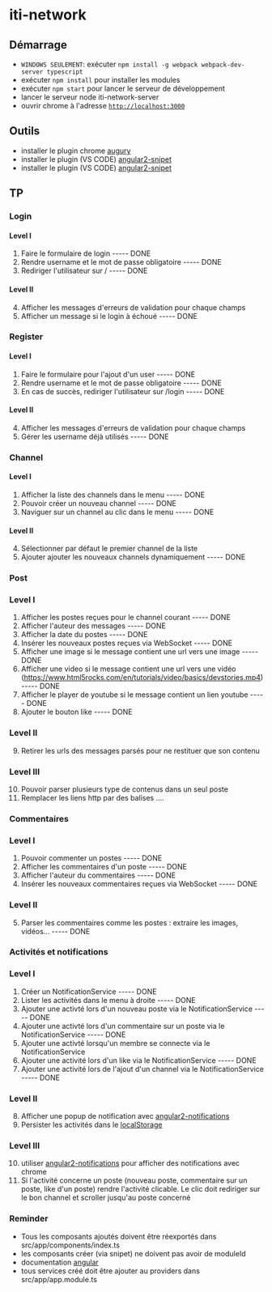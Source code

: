 # iti-network


## Démarrage
- `WINDOWS SEULEMENT`: exécuter `npm install -g webpack webpack-dev-server typescript`
- exécuter `npm install` pour installer les modules
- exécuter `npm start` pour lancer le serveur de développement
- lancer le serveur node iti-network-server
- ouvrir chrome à l'adresse [`http://localhost:3000`](http://localhost:3000)

## Outils
- installer le plugin chrome [augury](https://chrome.google.com/webstore/detail/augury/elgalmkoelokbchhkhacckoklkejnhcd)
- installer le plugin (VS CODE) [angular2-snipet](https://marketplace.visualstudio.com/items?itemName=johnpapa.Angular2)
- installer le plugin (VS CODE) [angular2-snipet](https://plugins.jetbrains.com/idea/plugin/8395-angular-2-typescript-live-templates)

## TP

### Login

#### Level I

1. Faire le formulaire de login ----- DONE
2. Rendre username et le mot de passe obligatoire ----- DONE
3. Rediriger l'utilisateur sur / ----- DONE

#### Level II

4. Afficher les messages d'erreurs de validation pour chaque champs
5. Afficher un message si le login à échoué ----- DONE

### Register

#### Level I

1. Faire le formulaire pour l'ajout d'un user ----- DONE
2. Rendre username et le mot de passe obligatoire ----- DONE
3. En cas de succès, rediriger l'utilisateur sur /login ----- DONE

#### Level II
4. Afficher les messages d'erreurs de validation  pour chaque champs
5. Gérer les username déjà utilisés ----- DONE


### Channel

#### Level I

1. Afficher la liste des channels dans le menu ----- DONE
2. Pouvoir créer un nouveau channel ----- DONE
3. Naviguer sur un channel au clic dans le menu ----- DONE

#### Level II

4. Sélectionner par défaut le premier channel de la liste
5. Ajouter ajouter les nouveaux channels dynamiquement ----- DONE

### Post

### Level I

1. Afficher les postes reçues pour le channel courant ----- DONE
2. Afficher l'auteur des messages ----- DONE
3. Afficher la date du postes ----- DONE
4. Insérer les nouveaux postes reçues via WebSocket ----- DONE
5. Afficher une image si le message contient une url vers une image ----- DONE
6. Afficher une video si le message contient une url vers une vidéo (https://www.html5rocks.com/en/tutorials/video/basics/devstories.mp4) ----- DONE
7. Afficher le player de youtube si le message contient un lien youtube ----- DONE
8. Ajouter le bouton like ----- DONE

### Level II
9. Retirer les urls des messages parsés pour ne restituer que son contenu

### Level III
10. Pouvoir parser plusieurs type de contenus dans un seul poste
11. Remplacer les liens http par des balises <a>...</a>.

### Commentaires

### Level I
1. Pouvoir commenter un postes ----- DONE
2. Afficher les commentaires d'un poste ----- DONE
3. Afficher l'auteur du commentaires ----- DONE
4. Insérer les nouveaux commentaires reçues via WebSocket ----- DONE

### Level II
5. Parser les commentaires comme les postes : extraire les images, vidéos... ----- DONE

### Activités et notifications

### Level I
1. Créer un NotificationService ----- DONE
2. Lister les activités dans le menu à droite ----- DONE
3. Ajouter une activté lors d'un nouveau poste via le NotificationService ----- DONE
4. Ajouter une activté lors d'un commentaire sur un poste via le NotificationService ----- DONE
5. Ajouter une activté lorsqu'un membre se connecte via le NotificationService
6. Ajouter une activité lors d'un like via le NotificationService ----- DONE
7. Ajouter une activité lors de l'ajout d'un channel via le NotificationService ----- DONE

### Level II
8. Afficher une popup de notification avec [angular2-notifications](https://github.com/flauc/angular2-notifications)
9. Persister les activités dans le [localStorage](https://developer.mozilla.org/fr/docs/Web/API/Window/localStorage)

### Level III
10. utiliser [angular2-notifications](https://github.com/flauc/angular2-notifications) pour afficher des notifications avec chrome
11. Si l'activité concerne un poste (nouveau poste, commentaire sur un poste, like d'un poste) rendre l'activité clicable.
Le clic doit rediriger sur le bon channel et scroller jusqu'au poste concerné


### Reminder

- Tous les composants ajoutés doivent être réexportés dans src/app/components/index.ts
- les composants créer (via snipet) ne doivent pas avoir de moduleId
- documentation [angular](https://angular.io/docs/ts/latest/)
- tous services créé doit être ajouter au providers dans src/app/app.module.ts